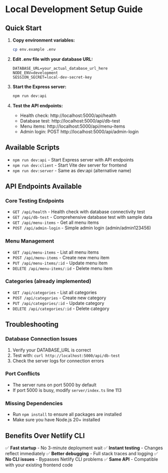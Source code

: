# Local Development Setup Guide

## Quick Start

1. **Copy environment variables:**
   ```bash
   cp env.example .env
   ```

2. **Edit .env file with your database URL:**
   ```
   DATABASE_URL=your_actual_database_url_here
   NODE_ENV=development
   SESSION_SECRET=local-dev-secret-key
   ```

3. **Start the Express server:**
   ```bash
   npm run dev:api
   ```

4. **Test the API endpoints:**
   - Health check: http://localhost:5000/api/health
   - Database test: http://localhost:5000/api/db-test
   - Menu items: http://localhost:5000/api/menu-items
   - Admin login: POST http://localhost:5000/api/admin-login

## Available Scripts

- `npm run dev:api` - Start Express server with API endpoints
- `npm run dev:client` - Start Vite dev server for frontend
- `npm run dev:server` - Same as dev:api (alternative name)

## API Endpoints Available

### Core Testing Endpoints
- `GET /api/health` - Health check with database connectivity test
- `GET /api/db-test` - Comprehensive database test with sample data
- `GET /api/menu-items` - Get all menu items
- `POST /api/admin-login` - Simple admin login (admin/admin123456)

### Menu Management
- `GET /api/menu-items` - List all menu items
- `POST /api/menu-items` - Create new menu item
- `PUT /api/menu-items/:id` - Update menu item
- `DELETE /api/menu-items/:id` - Delete menu item

### Categories (already implemented)
- `GET /api/categories` - List all categories
- `POST /api/categories` - Create new category
- `PUT /api/categories/:id` - Update category
- `DELETE /api/categories/:id` - Delete category

## Troubleshooting

### Database Connection Issues
1. Verify your DATABASE_URL is correct
2. Test with: `curl http://localhost:5000/api/db-test`
3. Check the server logs for connection errors

### Port Conflicts
- The server runs on port 5000 by default
- If port 5000 is busy, modify `server/index.ts` line 113

### Missing Dependencies
- Run `npm install` to ensure all packages are installed
- Make sure you have Node.js 20+ installed

## Benefits Over Netlify CLI

✅ **Fast startup** - No 3-minute deployment wait
✅ **Instant testing** - Changes reflect immediately
✅ **Better debugging** - Full stack traces and logging
✅ **No CLI issues** - Bypasses Netlify CLI problems
✅ **Same API** - Compatible with your existing frontend code
